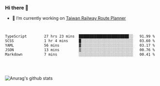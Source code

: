 ### Hi there 👋

- 🔭 I’m currently working on [Taiwan Railway Route Planner](https://github.com/Taiwan-Railway-Route-Planner)

<br/>

<!--START_SECTION:waka-->

```txt
TypeScript        27 hrs 23 mins  ███████████████████████░░   91.99 %
SCSS              1 hr 4 mins     █░░░░░░░░░░░░░░░░░░░░░░░░   03.60 %
YAML              56 mins         ▓░░░░░░░░░░░░░░░░░░░░░░░░   03.17 %
JSON              13 mins         ▒░░░░░░░░░░░░░░░░░░░░░░░░   00.76 %
Markdown          7 mins          ░░░░░░░░░░░░░░░░░░░░░░░░░   00.41 %
```

<!--END_SECTION:waka-->

<br/>
<br/>

![Anurag's github stats](https://github-readme-stats.vercel.app/api?username=DepickereSven&show_icons=true&theme=tokyonight)



<!--
**DepickereSven/DepickereSven** is a ✨ _special_ ✨ repository because its `README.md` (this file) appears on your GitHub profile.

Here are some ideas to get you started:

- 🔭 I’m currently working on ...
- 🌱 I’m currently learning ...
- 👯 I’m looking to collaborate on ...
- 🤔 I’m looking for help with ...
- 💬 Ask me about ...
- 📫 How to reach me: ...
- 😄 Pronouns: ...
- ⚡ Fun fact: ...
-->
